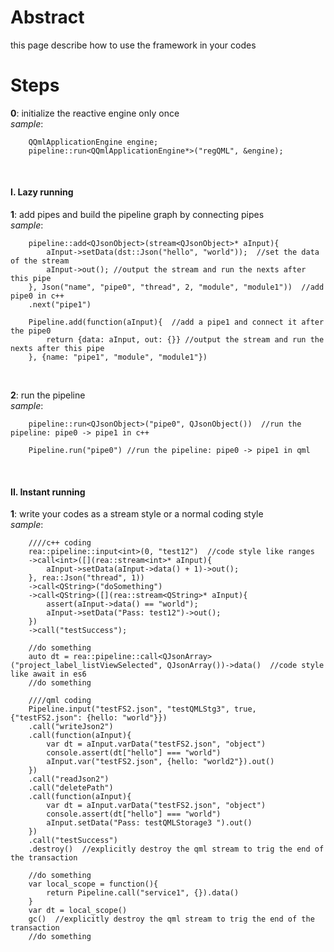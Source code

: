 # Abstract
this page describe how to use the framework in your codes  

# Steps
**0**: initialize the reactive engine only once  
_sample_:
```
    QQmlApplicationEngine engine;
    pipeline::run<QQmlApplicationEngine*>("regQML", &engine);
```    
</br>

#### I. Lazy running

**1**: add pipes and build the pipeline graph by connecting pipes  
_sample_:
```
    pipeline::add<QJsonObject>(stream<QJsonObject>* aInput){
        aInput->setData(dst::Json("hello", "world"));  //set the data of the stream
        aInput->out(); //output the stream and run the nexts after this pipe
    }, Json("name", "pipe0", "thread", 2, "module", "module1"))  //add pipe0 in c++
    .next("pipe1")

    Pipeline.add(function(aInput){  //add a pipe1 and connect it after the pipe0
        return {data: aInput, out: {}} //output the stream and run the nexts after this pipe
    }, {name: "pipe1", "module", "module1"})
```  
</br>

**2**: run the pipeline  
_sample_:  
```
    pipeline::run<QJsonObject>("pipe0", QJsonObject())  //run the pipeline: pipe0 -> pipe1 in c++

    Pipeline.run("pipe0") //run the pipeline: pipe0 -> pipe1 in qml
```  
</br>

#### II. Instant running

**1**: write your codes as a stream style or a normal coding style  
_sample_:  
```
    ////c++ coding
    rea::pipeline::input<int>(0, "test12")  //code style like ranges
    ->call<int>([](rea::stream<int>* aInput){
        aInput->setData(aInput->data() + 1)->out();
    }, rea::Json("thread", 1))
    ->call<QString>("doSomething")
    ->call<QString>([](rea::stream<QString>* aInput){
        assert(aInput->data() == "world");
        aInput->setData("Pass: test12")->out();
    })
    ->call("testSuccess");

    //do something
    auto dt = rea::pipeline::call<QJsonArray>("project_label_listViewSelected", QJsonArray())->data()  //code style like await in es6
    //do something

    ////qml coding
    Pipeline.input("testFS2.json", "testQMLStg3", true, {"testFS2.json": {hello: "world"}})
    .call("writeJson2")
    .call(function(aInput){
        var dt = aInput.varData("testFS2.json", "object")
        console.assert(dt["hello"] === "world")
        aInput.var("testFS2.json", {hello: "world2"}).out()
    })
    .call("readJson2")
    .call("deletePath")
    .call(function(aInput){
        var dt = aInput.varData("testFS2.json", "object")
        console.assert(dt["hello"] === "world")
        aInput.setData("Pass: testQMLStorage3 ").out()
    })
    .call("testSuccess")
    .destroy()  //explicitly destroy the qml stream to trig the end of the transaction

    //do something
    var local_scope = function(){ 
        return Pipeline.call("service1", {}).data()
    }
    var dt = local_scope()
    gc()  //explicitly destroy the qml stream to trig the end of the transaction
    //do something
```